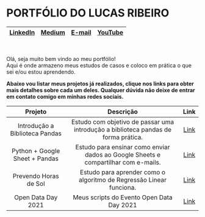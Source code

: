 # PORTFÓLIO DO LUCAS RIBEIRO

 | [LinkedIn](https://www.linkedin.com/in/lucasmbribeiro/) | [Medium](https://lucasmbribeiro.medium.com/) | [E-mail](lmbr.45@gmail.com) | [YouTube](https://www.youtube.com/channel/UCdHcGHqsxDOK8tDJf96x1SA)|
 |:--------:|:------:|:------:|:------:|
 <br>

Olá, seja muito bem vindo ao meu portfólio! <BR> Aqui é onde armazeno meus estudos de casos e coloco em prática o que sei e/ou estou aprendendo.
  
__Abaixo vou listar meus projetos já realizados, clique nos links para obter mais detalhes sobre cada um deles. Qualquer dúvida não deixe de entrar em contato comigo em minhas redes sociais.__
  


| Projeto | Descrição | Link |
| :----------------------------: | :----------------------------------------------------------------------------------: | :----------------------------------: |
| Introdução a Biblioteca Pandas | Estudo com objetivo de passar uma introdução a biblioteca pandas de forma prática. | [Link](https://github.com/lucasmbribeiro/estudos-ciencia-dados/tree/master/introducao_biblioteca_pandas)|
| Python + Google Sheet + Pandas | Estudo para ensinar como enviar dados ao Google Sheets e compartilhar com e-mails. | [Link](https://github.com/lucasmbribeiro/estudos-ciencia-dados/tree/master/enviado_dados_google_sheets)|
| Prevendo Horas de Sol | Estudo para aprender como o algoritmo de Regressão Linear funciona. | [Link](https://github.com/lucasmbribeiro/estudos-ciencia-dados/tree/master/prevendo_horas_sol)|
| Open Data Day 2021 | Meus scripts do Evento Open Data Day 2021 | [Link](https://github.com/lucasmbribeiro/estudos-ciencia-dados/tree/master/open_data_day_2021)|
